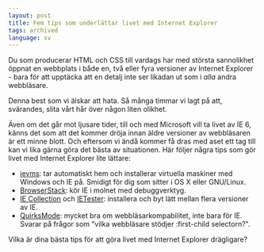 ```yaml
---
layout: post
title: Fem tips som underlättar livet med Internet Explorer
tags: archived
language: sv
---
```


Du som producerar HTML och CSS till vardags har med största sannolikhet öppnat en webbplats i både en, två eller fyra versioner av Internet Explorer - bara för att upptäcka att en detalj inte ser likadan ut som i *alla* andra webbläsare.

Denna best som vi älskar att hata. Så många timmar vi lagt på att, svärandes, slita vårt hår över någon liten olikhet.

Även om det går mot ljusare tider, till och med Microsoft vill ta livet av IE 6, känns det som att det kommer dröja innan äldre versioner av webbläsaren är ett minne blott. Och eftersom vi ändå kommer få dras med aset ett tag till kan vi lika gärna göra det bästa av situationen. Här följer några tips som gör livet med Internet Explorer lite lättare:

* [ievms](https://github.com/xdissent/ievms): tar automatiskt hem och installerar virtuella maskiner med Windows och IE på. Smidigt för dig som sitter i OS X eller GNU/Linux.
* [BrowserStack](http://www.browserstack.com): kör IE i molnet med debuggverktyg.
* [IE Collection](http://finalbuilds.com/iecollection.htm) och [IETester](http://www.my-debugbar.com/wiki/IETester/HomePage): installera och byt lätt mellan flera versioner av IE.
* [QuirksMode](http://www.quirksmode.org/compatibility.html): mycket bra om webbläsarkompabilitet, inte bara för IE. Svarar på frågor som "vilka webbläsare stödjer :first-child selectorn?".

Vilka är dina bästa tips för att göra livet med Internet Explorer drägligare?
